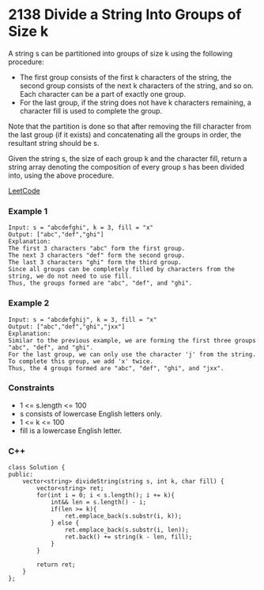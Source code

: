 # 2138 Divide a String Into Groups of Size k

A string s can be partitioned into groups of size k using the following procedure:

* The first group consists of the first k characters of the string, the second group consists of the next k characters of the string, and so on. Each character can be a part of exactly one group.
* For the last group, if the string does not have k characters remaining, a character fill is used to complete the group.

Note that the partition is done so that after removing the fill character from the last group (if it exists) and concatenating all the groups in order, the resultant string should be s.

Given the string s, the size of each group k and the character fill, return a string array denoting the composition of every group s has been divided into, using the above procedure.

[LeetCode](https://leetcode.cn/problems/capitalize-the-title/)

### Example 1

```
Input: s = "abcdefghi", k = 3, fill = "x"
Output: ["abc","def","ghi"]
Explanation:
The first 3 characters "abc" form the first group.
The next 3 characters "def" form the second group.
The last 3 characters "ghi" form the third group.
Since all groups can be completely filled by characters from the string, we do not need to use fill.
Thus, the groups formed are "abc", "def", and "ghi".
```

### Example 2

```
Input: s = "abcdefghij", k = 3, fill = "x"
Output: ["abc","def","ghi","jxx"]
Explanation:
Similar to the previous example, we are forming the first three groups "abc", "def", and "ghi".
For the last group, we can only use the character 'j' from the string. To complete this group, we add 'x' twice.
Thus, the 4 groups formed are "abc", "def", "ghi", and "jxx".
```

### Constraints

* 1 <= s.length <= 100
* s consists of lowercase English letters only.
* 1 <= k <= 100
* fill is a lowercase English letter.

### C++ 

```
class Solution {
public:
    vector<string> divideString(string s, int k, char fill) {
        vector<string> ret;
        for(int i = 0; i < s.length(); i += k){
            int&& len = s.length() - i;
            if(len >= k){
                ret.emplace_back(s.substr(i, k));
            } else { 
                ret.emplace_back(s.substr(i, len));
                ret.back() += string(k - len, fill);
            }
        }
        
        return ret;
    }
};
```